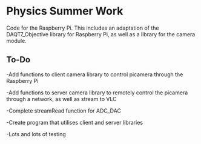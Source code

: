 # Physics Summer Work

Code for the Raspberry Pi. This includes an adaptation of the DAQT7_Objective library for Raspberry Pi, as well as a library for the camera module.

## To-Do

-Add functions to client camera library to control picamera through the Raspberry Pi

-Add functions to server camera library to remotely control the picamera through a network, as well as stream to VLC

-Complete streamRead function for ADC_DAC

-Create program that utilises client and server libraries

-Lots and lots of testing
